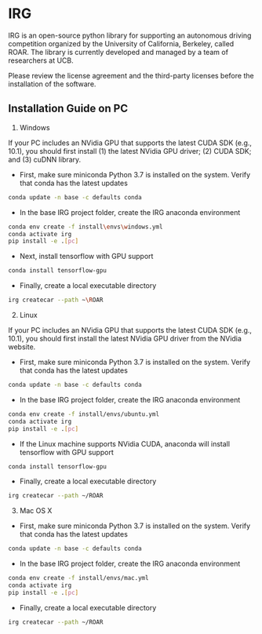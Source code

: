 # IRG

IRG is an open-source python library for supporting an autonomous driving competition organized by the University of California, Berkeley, called ROAR. The library is currently developed and managed by a team of researchers at UCB.

Please review the license agreement and the third-party licenses before the installation of the software.

## Installation Guide on PC

1. Windows

If your PC includes an NVidia GPU that supports the latest CUDA SDK (e.g., 10.1), you should first install (1) the latest NVidia GPU driver; (2) CUDA SDK; and (3) cuDNN library.

- First, make sure miniconda Python 3.7 is installed on the system. Verify that conda has the latest updates
```bash
conda update -n base -c defaults conda
```

- In the base IRG project folder, create the IRG anaconda environment
```bash
conda env create -f install\envs\windows.yml
conda activate irg
pip install -e .[pc]
```

- Next, install tensorflow with GPU support
```bash
conda install tensorflow-gpu
```

- Finally, create a local executable directory
```bash
irg createcar --path ~\ROAR
```

2. Linux

If your PC includes an NVidia GPU that supports the latest CUDA SDK (e.g., 10.1), you should first install the latest NVidia GPU driver from the NVidia website.

- First, make sure miniconda Python 3.7 is installed on the system. Verify that conda has the latest updates
```bash
conda update -n base -c defaults conda
```

- In the base IRG project folder, create the IRG anaconda environment
```bash
conda env create -f install/envs/ubuntu.yml
conda activate irg
pip install -e .[pc]
```

- If the Linux machine supports NVidia CUDA, anaconda will  install tensorflow with GPU support
```bash
conda install tensorflow-gpu
```

- Finally, create a local executable directory
```bash
irg createcar --path ~/ROAR
```

3. Mac OS X

- First, make sure miniconda Python 3.7 is installed on the system. Verify that conda has the latest updates
```bash
conda update -n base -c defaults conda
```

- In the base IRG project folder, create the IRG anaconda environment
```bash
conda env create -f install/envs/mac.yml
conda activate irg
pip install -e .[pc]
```

- Finally, create a local executable directory
```bash
irg createcar --path ~/ROAR
```
